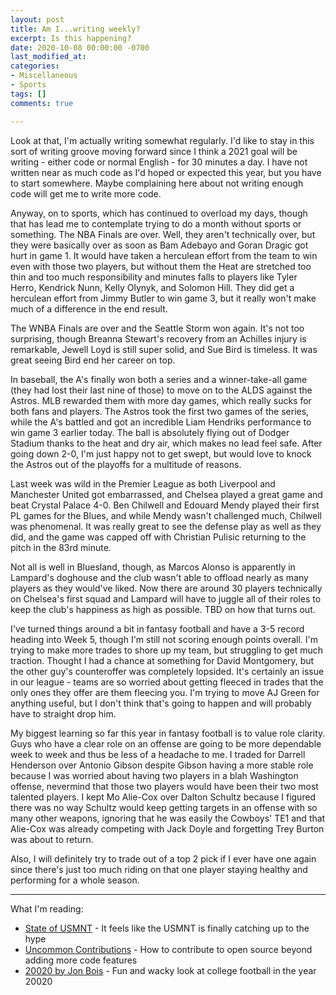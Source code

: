 ```yaml
---
layout: post
title: Am I...writing weekly?
excerpt: Is this happening?
date: 2020-10-08 00:00:00 -0700
last_modified_at: 
categories:
- Miscellaneous
- Sports
tags: []
comments: true

---
```

Look at that, I'm actually writing somewhat regularly. I'd like to stay in this sort of writing groove moving forward since I think a 2021 goal will be writing - either code or normal English - for 30 minutes a day. I have not written near as much code as I'd hoped or expected this year, but you have to start somewhere. Maybe complaining here about not writing enough code will get me to write more code.

Anyway, on to sports, which has continued to overload my days, though that has lead me to contemplate trying to do a month without sports or something. The NBA Finals are over. Well, they aren't technically over, but they were basically over as soon as Bam Adebayo and Goran Dragic got hurt in game 1. It would have taken a herculean effort from the team to win even with those two players, but without them the Heat are stretched too thin and too much responsibility and minutes falls to players like Tyler Herro, Kendrick Nunn, Kelly Olynyk, and Solomon Hill. They did get a herculean effort from Jimmy Butler to win game 3, but it really won't make much of a difference in the end result.

The WNBA Finals are over and the Seattle Storm won again. It's not too surprising, though Breanna Stewart's recovery from an Achilles injury is remarkable, Jewell Loyd is still super solid, and Sue Bird is timeless. It was great seeing Bird end her career on top.

In baseball, the A's finally won both a series and a winner-take-all game (they had lost their last nine of those) to move on to the ALDS against the Astros. MLB rewarded them with more day games, which really sucks for both fans and players. The Astros took the first two games of the series, while the A's battled and got an incredible Liam Hendriks performance to win game 3 earlier today. The ball is absolutely flying out of Dodger Stadium thanks to the heat and dry air, which makes no lead feel safe. After going down 2-0, I'm just happy not to get swept, but would love to knock the Astros out of the playoffs for a multitude of reasons. 

Last week was wild in the Premier League as both Liverpool and Manchester United got embarrassed, and Chelsea played a great game and beat Crystal Palace 4-0. Ben Chilwell and Edouard Mendy played their first PL games for the Blues, and while Mendy wasn't challenged much, Chilwell was phenomenal. It was really great to see the defense play as well as they did, and the game was capped off with Christian Pulisic returning to the pitch in the 83rd minute. 

Not all is well in Bluesland, though, as Marcos Alonso is apparently in Lampard's doghouse and the club wasn't able to offload nearly as many players as they would've liked. Now there are around 30 players technically on Chelsea's first squad and Lampard will have to juggle all of their roles to keep the club's happiness as high as possible. TBD on how that turns out.

I've turned things around a bit in fantasy football and have a 3-5 record heading into Week 5, though I'm still not scoring enough points overall. I'm trying to make more trades to shore up my team, but struggling to get much traction. Thought I had a chance at something for David Montgomery, but the other guy's counteroffer was completely lopsided. It's certainly an issue in our league - teams are so worried about getting fleeced in trades that the only ones they offer are them fleecing you. I'm trying to move AJ Green for anything useful, but I don't think that's going to happen and will probably have to straight drop him.

My biggest learning so far this year in fantasy football is to value role clarity. Guys who have a clear role on an offense are going to be more dependable week to week and thus be less of a headache to me. I traded for Darrell Henderson over Antonio Gibson despite Gibson having a more stable role because I was worried about having two players in a blah Washington offense, nevermind that those two players would have been their two most talented players. I kept Mo Alie-Cox over Dalton Schultz because I figured there was no way Schultz would keep getting targets in an offense with so many other weapons, ignoring that he was easily the Cowboys' TE1 and that Alie-Cox was already competing with Jack Doyle and forgetting Trey Burton was about to return. 

Also, I will definitely try to trade out of a top 2 pick if I ever have one again since there's just too much riding on that one player staying healthy and performing for a whole season. 

***

What I'm reading:

* [State of USMNT]() - It feels like the USMNT is finally catching up to the hype
* [Uncommon Contributions](https://koaning.io/posts/cool-commits/) - How to contribute to open source beyond adding more code features
* [20020 by Jon Bois](https://www.sbnation.com/secret-base/21410129/20020/chapters-index) - Fun and wacky look at college football in the year 20020